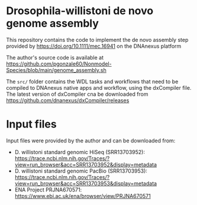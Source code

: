 # Drosophila-willistoni de novo genome assembly
This repository contains the code to implement the de novo assembly step provided by https://doi.org/10.1111/mec.16941 on the DNAnexus platform

The author's source code is available at https://github.com/pgonzale60/Nonmodel-Species/blob/main/genome_assembly.sh

The `src/` folder contains the WDL tasks and workflows that need to be compiled to DNAnexus native apps and workflow, using the dxCompiler file. The latest version of dxCompiler cna be downloaded from https://github.com/dnanexus/dxCompiler/releases

# Input files
Input files were provided by the author and can be downloaded from:
- D. willistoni standard genomic HiSeq (SRR13703952): https://trace.ncbi.nlm.nih.gov/Traces/?view=run_browser&acc=SRR13703952&display=metadata
- D. willistoni standard genomic PacBio (SRR13703953): https://trace.ncbi.nlm.nih.gov/Traces/?view=run_browser&acc=SRR13703953&display=metadata
- ENA Project PRJNA670571: https://www.ebi.ac.uk/ena/browser/view/PRJNA670571

